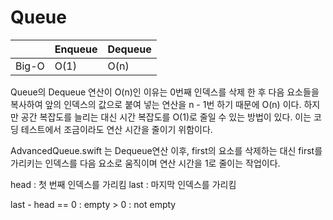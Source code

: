 # Queue

||Enqueue|Dequeue|
|---|---|---|
|Big-O|O(1)|O(n)|

Queue의 Dequeue 연산이 O(n)인 이유는 0번째 인덱스를 삭제 한 후 다음 요소들을 복사하여 앞의 인덱스의 값으로 붙여 넣는 연산을 n - 1번 하기 때문에 O(n) 이다.
하지만 공간 복잡도를 늘리는 대신 시간 복잡도를 O(1)로 줄일 수 있는 방법이 있다. 이는 코딩 테스트에서 조금이라도 연산 시간을 줄이기 위함이다.

AdvancedQueue.swift 는 Dequeue연산 이후, first의 요소를 삭제하는 대신 first를 가리키는 인덱스를 다음 요소로 움직이며 연산 시간을 1로 줄이는 작업이다.

head : 첫 번째 인덱스를 가리킴
last : 마지막 인덱스를 가리킴

last - head
== 0 : empty
\> 0 : not empty
